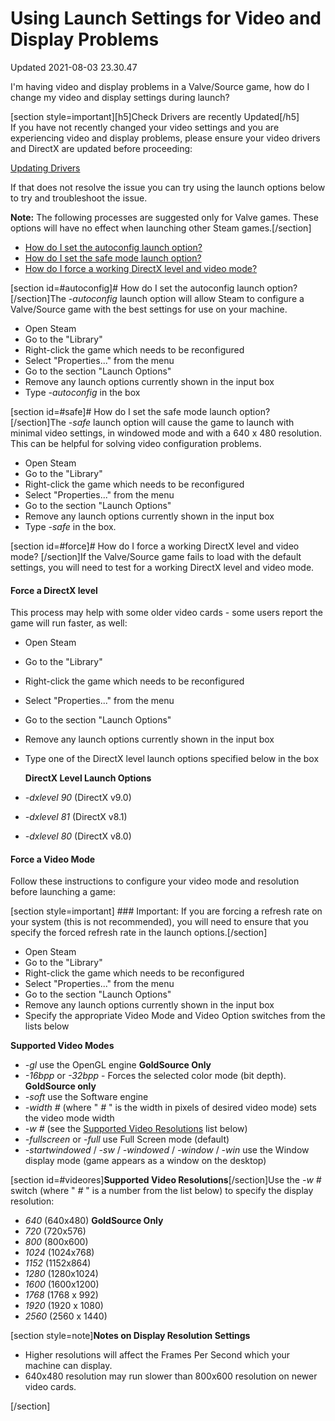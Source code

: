 # Using Launch Settings for Video and Display Problems
Updated 2021-08-03 23.30.47

I'm having video and display problems in a Valve/Source game, how do I change my video and display settings during launch?  
  
[section style=important][h5]Check Drivers are recently Updated[/h5]  
If you have not recently changed your video settings and you are experiencing video and display problems, please ensure your video drivers and DirectX are updated before proceeding:  
  
[Updating Drivers](https://help.steampowered.com/en/faqs/view/5799-495F-1F25-D15B)  
  
If that does not resolve the issue you can try using the launch options below to try and troubleshoot the issue.  
  
**Note:** The following processes are suggested only for Valve games. These options will have no effect when launching other Steam games.[/section]  
  

* [How do I set the autoconfig launch option?](#autoconfig)
* [How do I set the safe mode launch option?](#safe)
* [How do I force a working DirectX level and video mode?](#force)

  
  
[section id=#autoconfig]# How do I set the autoconfig launch option?
[/section]The *-autoconfig* launch option will allow Steam to configure a Valve/Source game with the best settings for use on your machine.  

* Open Steam
* Go to the "Library"
* Right-click the game which needs to be reconfigured
* Select "Properties..." from the menu
* Go to the section "Launch Options"
* Remove any launch options currently shown in the input box
* Type *-autoconfig* in the box

    
 [section id=#safe]# How do I set the safe mode launch option?
[/section]The *-safe* launch option will cause the game to launch with minimal video settings, in windowed mode and with a 640 x 480 resolution. This can be helpful for solving video configuration problems.  

* Open Steam
* Go to the "Library"
* Right-click the game which needs to be reconfigured
* Select "Properties..." from the menu
* Go to the section "Launch Options"
* Remove any launch options currently shown in the input box
* Type *-safe* in the box.

    
  
 [section id=#force]# How do I force a working DirectX level and video mode?
[/section]If the Valve/Source game fails to load with the default settings, you will need to test for a working DirectX level and video mode.  
  
#### Force a DirectX level
This process may help with some older video cards - some users report the game will run faster, as well:  

* Open Steam
* Go to the "Library"
* Right-click the game which needs to be reconfigured
* Select "Properties..." from the menu
* Go to the section "Launch Options"
* Remove any launch options currently shown in the input box
* Type one of the DirectX level launch options specified below in the box

  **DirectX Level Launch Options**
* *-dxlevel 90* (DirectX v9.0)
* *-dxlevel 81* (DirectX v8.1)
* *-dxlevel 80* (DirectX v8.0)

  
  
#### Force a Video Mode
Follow these instructions to configure your video mode and resolution before launching a game:  
  
[section style=important] ### Important:
If you are forcing a refresh rate on your system (this is not recommended), you will need to ensure that you specify the forced refresh rate in the launch options.[/section] 
* Open Steam
* Go to the "Library"
* Right-click the game which needs to be reconfigured
* Select "Properties..." from the menu
* Go to the section "Launch Options"
* Remove any launch options currently shown in the input box
* Specify the appropriate Video Mode and Video Option switches from the lists below

  
  
**Supported Video Modes**
* *-gl* use the OpenGL engine **GoldSource Only**
* *-16bpp* or *-32bpp* - Forces the selected color mode (bit depth). **GoldSource only**
* *-soft* use the Software engine
* *-width #* (where " *#* " is the width in pixels of desired video mode) sets the video mode width
* *-w #* (see the [Supported Video Resolutions](#videores) list below)
* *-fullscreen* or *-full* use Full Screen mode (default)
* *-startwindowed* / *-sw* / *-windowed* / *-window* / *-win* use the Window display mode (game appears as a window on the desktop)

  
  
[section id=#videores]**Supported Video Resolutions**[/section]Use the *-w #* switch (where " *#* " is a number from the list below) to specify the display resolution:  

* *640* (640x480) **GoldSource Only**
* *720* (720x576)
* *800* (800x600)
* *1024* (1024x768)
* *1152* (1152x864)
* *1280* (1280x1024)
* *1600* (1600x1200)
* *1768*  (1768 x 992)
* *1920* (1920 x 1080)
* *2560* (2560 x 1440)

  
[section style=note]**Notes on Display Resolution Settings**
* Higher resolutions will affect the Frames Per Second which your machine can display.
* 640x480 resolution may run slower than 800x600 resolution on newer video cards.

[/section]